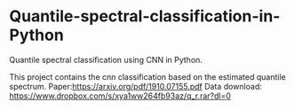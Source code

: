 # Quantile-spectral-classification-in-Python
Quantile spectral classification using CNN in Python.

This project contains the cnn classification based on the estimated quantile spectrum.
Paper:https://arxiv.org/pdf/1910.07155.pdf
Data download: https://www.dropbox.com/s/xya1ww264fb93az/q_r.rar?dl=0
